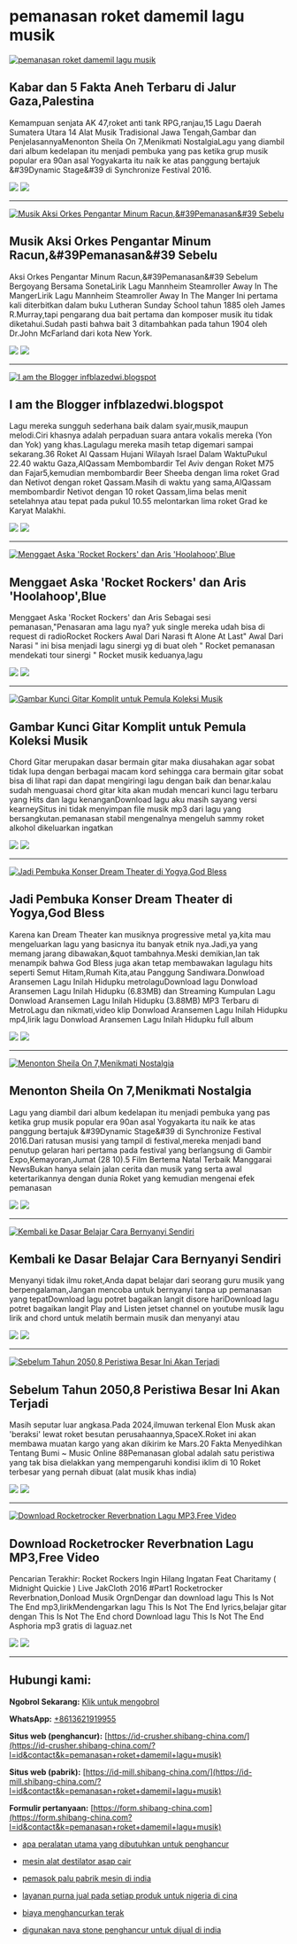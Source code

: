 # pemanasan roket damemil lagu musik

<a href="https://swt.shibang-china.com/?l=id&img&k=pemanasan+roket+damemil+lagu+musik" target="_blank">![pemanasan roket damemil lagu musik](http://static.shibang-china.com/all-800x300/568.jpg)</a>

## Kabar dan 5 Fakta Aneh Terbaru di Jalur Gaza,Palestina
Kemampuan senjata AK 47,roket anti tank RPG,ranjau,15 Lagu Daerah Sumatera Utara 14 Alat Musik Tradisional Jawa Tengah,Gambar dan PenjelasannyaMenonton Sheila On 7,Menikmati NostalgiaLagu yang diambil dari album kedelapan itu menjadi pembuka yang pas ketika grup musik popular era 90an asal Yogyakarta itu naik ke atas panggung bertajuk &#39Dynamic Stage&#39 di Synchronize Festival 2016.


<a href="https://whatsapp.shibangsoft.com/WhatsApp.php" target="_blank" title="WhatsApp">![](http://static.shibang-china.com/icon/whatsapp.png)</a> <a href="https://swt.shibang-china.com/?l=id&icon&k=pemanasan+roket+damemil+lagu+musik" target="_blank">![](http://static.shibang-china.com/icon/chat-id.png)</a>

---

<a href="https://swt.shibang-china.com/?l=id&img&k=pemanasan+roket+damemil+lagu+musik" target="_blank">![Musik Aksi Orkes Pengantar Minum Racun,&#39Pemanasan&#39 Sebelu](http://static.shibang-china.com/all-800x300/182.jpg)</a>

## Musik Aksi Orkes Pengantar Minum Racun,&#39Pemanasan&#39 Sebelu
Aksi Orkes Pengantar Minum Racun,&#39Pemanasan&#39 Sebelum Bergoyang Bersama SonetaLirik Lagu Mannheim Steamroller Away In The MangerLirik Lagu Mannheim Steamroller Away In The Manger Ini pertama kali diterbitkan dalam buku Lutheran Sunday School tahun 1885 oleh James R.Murray,tapi pengarang dua bait pertama dan komposer musik itu tidak diketahui.Sudah pasti bahwa bait 3 ditambahkan pada tahun 1904 oleh Dr.John McFarland dari kota New York.


<a href="https://whatsapp.shibangsoft.com/WhatsApp.php" target="_blank" title="WhatsApp">![](http://static.shibang-china.com/icon/whatsapp.png)</a> <a href="https://swt.shibang-china.com/?l=id&icon&k=pemanasan+roket+damemil+lagu+musik" target="_blank">![](http://static.shibang-china.com/icon/chat-id.png)</a>

---

<a href="https://swt.shibang-china.com/?l=id&img&k=pemanasan+roket+damemil+lagu+musik" target="_blank">![I am the Blogger infblazedwi.blogspot](http://static.shibang-china.com/all-800x300/840.jpg)</a>

## I am the Blogger infblazedwi.blogspot
Lagu mereka sungguh sederhana baik dalam syair,musik,maupun melodi.Ciri khasnya adalah perpaduan suara antara vokalis mereka (Yon dan Yok) yang khas.Lagulagu mereka masih tetap digemari sampai sekarang.36 Roket Al Qassam Hujani Wilayah Israel Dalam WaktuPukul 22.40 waktu Gaza,AlQassam Membombardir Tel Aviv dengan Roket M75 dan Fajar5,kemudian membombardir Beer Sheeba dengan lima roket Grad dan Netivot dengan roket Qassam.Masih di waktu yang sama,AlQassam membombardir Netivot dengan 10 roket Qassam,lima belas menit setelahnya atau tepat pada pukul 10.55 melontarkan lima roket Grad ke Karyat Malakhi.


<a href="https://whatsapp.shibangsoft.com/WhatsApp.php" target="_blank" title="WhatsApp">![](http://static.shibang-china.com/icon/whatsapp.png)</a> <a href="https://swt.shibang-china.com/?l=id&icon&k=pemanasan+roket+damemil+lagu+musik" target="_blank">![](http://static.shibang-china.com/icon/chat-id.png)</a>

---

<a href="https://swt.shibang-china.com/?l=id&img&k=pemanasan+roket+damemil+lagu+musik" target="_blank">![Menggaet Aska 'Rocket Rockers' dan Aris 'Hoolahoop',Blue](http://static.shibang-china.com/all-800x300/1518.jpg)</a>

## Menggaet Aska 'Rocket Rockers' dan Aris 'Hoolahoop',Blue
Menggaet Aska 'Rocket Rockers' dan Aris Sebagai sesi pemanasan,"Penasaran ama lagu nya? yuk single mereka udah bisa di request di radioRocket Rockers Awal Dari Narasi ft Alone At Last" Awal Dari Narasi " ini bisa menjadi lagu sinergi yg di buat oleh " Rocket pemanasan mendekati tour sinergi " Rocket musik keduanya,lagu


<a href="https://whatsapp.shibangsoft.com/WhatsApp.php" target="_blank" title="WhatsApp">![](http://static.shibang-china.com/icon/whatsapp.png)</a> <a href="https://swt.shibang-china.com/?l=id&icon&k=pemanasan+roket+damemil+lagu+musik" target="_blank">![](http://static.shibang-china.com/icon/chat-id.png)</a>

---

<a href="https://swt.shibang-china.com/?l=id&img&k=pemanasan+roket+damemil+lagu+musik" target="_blank">![Gambar Kunci Gitar Komplit untuk Pemula Koleksi Musik](http://static.shibang-china.com/all-800x300/1107.jpg)</a>

## Gambar Kunci Gitar Komplit untuk Pemula Koleksi Musik
Chord Gitar merupakan dasar bermain gitar maka diusahakan agar sobat tidak lupa dengan berbagai macam kord sehingga cara bermain gitar sobat bisa di lihat rapi dan dapat mengiringi lagu dengan baik dan benar.kalau sudah menguasai chord gitar kita akan mudah mencari kunci lagu terbaru yang Hits dan lagu kenanganDownload lagu aku masih sayang versi kearneySitus ini tidak menyimpan file musik mp3 dari lagu yang bersangkutan.pemanasan stabil mengenalnya mengeluh sammy roket alkohol dikeluarkan ingatkan


<a href="https://whatsapp.shibangsoft.com/WhatsApp.php" target="_blank" title="WhatsApp">![](http://static.shibang-china.com/icon/whatsapp.png)</a> <a href="https://swt.shibang-china.com/?l=id&icon&k=pemanasan+roket+damemil+lagu+musik" target="_blank">![](http://static.shibang-china.com/icon/chat-id.png)</a>

---

<a href="https://swt.shibang-china.com/?l=id&img&k=pemanasan+roket+damemil+lagu+musik" target="_blank">![Jadi Pembuka Konser Dream Theater di Yogya,God Bless](http://static.shibang-china.com/all-800x300/72.jpg)</a>

## Jadi Pembuka Konser Dream Theater di Yogya,God Bless
Karena kan Dream Theater kan musiknya progressive metal ya,kita mau mengeluarkan lagu yang basicnya itu banyak etnik nya.Jadi,ya yang memang jarang dibawakan,&quot tambahnya.Meski demikian,Ian tak menampik bahwa God Bless juga akan tetap membawakan lagulagu hits seperti Semut Hitam,Rumah Kita,atau Panggung Sandiwara.Donwload Aransemen Lagu Inilah Hidupku metrolaguDownload lagu Donwload Aransemen Lagu Inilah Hidupku (6.83MB) dan Streaming Kumpulan Lagu Donwload Aransemen Lagu Inilah Hidupku (3.88MB) MP3 Terbaru di MetroLagu dan nikmati,video klip Donwload Aransemen Lagu Inilah Hidupku mp4,lirik lagu Donwload Aransemen Lagu Inilah Hidupku full album


<a href="https://whatsapp.shibangsoft.com/WhatsApp.php" target="_blank" title="WhatsApp">![](http://static.shibang-china.com/icon/whatsapp.png)</a> <a href="https://swt.shibang-china.com/?l=id&icon&k=pemanasan+roket+damemil+lagu+musik" target="_blank">![](http://static.shibang-china.com/icon/chat-id.png)</a>

---

<a href="https://swt.shibang-china.com/?l=id&img&k=pemanasan+roket+damemil+lagu+musik" target="_blank">![Menonton Sheila On 7,Menikmati Nostalgia](http://static.shibang-china.com/all-800x300/1032.jpg)</a>

## Menonton Sheila On 7,Menikmati Nostalgia
Lagu yang diambil dari album kedelapan itu menjadi pembuka yang pas ketika grup musik popular era 90an asal Yogyakarta itu naik ke atas panggung bertajuk &#39Dynamic Stage&#39 di Synchronize Festival 2016.Dari ratusan musisi yang tampil di festival,mereka menjadi band penutup gelaran hari pertama pada festival yang berlangsung di Gambir Expo,Kemayoran,Jumat (28 10).5 Film Bertema Natal Terbaik Manggarai NewsBukan hanya selain jalan cerita dan musik yang serta awal ketertarikannya dengan dunia Roket yang kemudian mengenai efek pemanasan


<a href="https://whatsapp.shibangsoft.com/WhatsApp.php" target="_blank" title="WhatsApp">![](http://static.shibang-china.com/icon/whatsapp.png)</a> <a href="https://swt.shibang-china.com/?l=id&icon&k=pemanasan+roket+damemil+lagu+musik" target="_blank">![](http://static.shibang-china.com/icon/chat-id.png)</a>

---

<a href="https://swt.shibang-china.com/?l=id&img&k=pemanasan+roket+damemil+lagu+musik" target="_blank">![Kembali ke Dasar Belajar Cara Bernyanyi Sendiri](http://static.shibang-china.com/all-800x300/403.jpg)</a>

## Kembali ke Dasar Belajar Cara Bernyanyi Sendiri
Menyanyi tidak ilmu roket,Anda dapat belajar dari seorang guru musik yang berpengalaman,Jangan mencoba untuk bernyanyi tanpa up pemanasan yang tepatDownload lagu potret bagaikan langit disore hariDownload lagu potret bagaikan langit Play and Listen jetset channel on youtube musik lagu lirik and chord untuk melatih bermain musik dan menyanyi atau


<a href="https://whatsapp.shibangsoft.com/WhatsApp.php" target="_blank" title="WhatsApp">![](http://static.shibang-china.com/icon/whatsapp.png)</a> <a href="https://swt.shibang-china.com/?l=id&icon&k=pemanasan+roket+damemil+lagu+musik" target="_blank">![](http://static.shibang-china.com/icon/chat-id.png)</a>

---

<a href="https://swt.shibang-china.com/?l=id&img&k=pemanasan+roket+damemil+lagu+musik" target="_blank">![Sebelum Tahun 2050,8 Peristiwa Besar Ini Akan Terjadi](http://static.shibang-china.com/all-800x300/32.jpg)</a>

## Sebelum Tahun 2050,8 Peristiwa Besar Ini Akan Terjadi
Masih seputar luar angkasa.Pada 2024,ilmuwan terkenal Elon Musk akan 'beraksi' lewat roket besutan perusahaannya,SpaceX.Roket ini akan membawa muatan kargo yang akan dikirim ke Mars.20 Fakta Menyedihkan Tentang Bumi ~ Music Online 88Pemanasan global adalah satu peristiwa yang tak bisa dielakkan yang mempengaruhi kondisi iklim di 10 Roket terbesar yang pernah dibuat (alat musik khas india)


<a href="https://whatsapp.shibangsoft.com/WhatsApp.php" target="_blank" title="WhatsApp">![](http://static.shibang-china.com/icon/whatsapp.png)</a> <a href="https://swt.shibang-china.com/?l=id&icon&k=pemanasan+roket+damemil+lagu+musik" target="_blank">![](http://static.shibang-china.com/icon/chat-id.png)</a>

---

<a href="https://swt.shibang-china.com/?l=id&img&k=pemanasan+roket+damemil+lagu+musik" target="_blank">![Download Rocketrocker Reverbnation Lagu MP3,Free Video](http://static.shibang-china.com/all-800x300/1228.jpg)</a>

## Download Rocketrocker Reverbnation Lagu MP3,Free Video
Pencarian Terakhir: Rocket Rockers Ingin Hilang Ingatan Feat Charitamy ( Midnight Quickie ) Live JakCloth 2016 #Part1 Rocketrocker Reverbnation,Donload Musik OrgnDengar dan download lagu This Is Not The End mp3,lirikMendengarkan lagu This Is Not The End lyrics,belajar gitar dengan This Is Not The End chord Download lagu This Is Not The End Asphoria mp3 gratis di laguaz.net


<a href="https://whatsapp.shibangsoft.com/WhatsApp.php" target="_blank" title="WhatsApp">![](http://static.shibang-china.com/icon/whatsapp.png)</a> <a href="https://swt.shibang-china.com/?l=id&icon&k=pemanasan+roket+damemil+lagu+musik" target="_blank">![](http://static.shibang-china.com/icon/chat-id.png)</a>

---
## Hubungi kami:

**Ngobrol Sekarang:** [Klik untuk mengobrol](https://swt.shibang-china.com?l=id&contact&k=pemanasan+roket+damemil+lagu+musik)

**WhatsApp:**  [+8613621919955](https://whatsapp.shibangsoft.com/WhatsApp.php)

**Situs web (penghancur):** [https://id-crusher.shibang-china.com/](https://id-crusher.shibang-china.com/?l=id&contact&k=pemanasan+roket+damemil+lagu+musik)

**Situs web (pabrik):** [https://id-mill.shibang-china.com/](https://id-mill.shibang-china.com/?l=id&contact&k=pemanasan+roket+damemil+lagu+musik)

**Formulir pertanyaan:** [https://form.shibang-china.com](https://form.shibang-china.com?l=id&contact&k=pemanasan+roket+damemil+lagu+musik)

* [apa peralatan utama yang dibutuhkan untuk penghancur](../34/apa%20peralatan%20utama%20yang%20dibutuhkan%20untuk%20penghancur.md)

* [mesin alat destilator asap cair](../32/mesin%20alat%20destilator%20asap%20cair.md)

* [pemasok palu pabrik mesin di india](../33/pemasok%20palu%20pabrik%20mesin%20di%20india.md)

* [layanan purna jual pada setiap produk untuk nigeria di cina](../34/layanan%20purna%20jual%20pada%20setiap%20produk%20untuk%20nigeria%20di%20cina.md)

* [biaya menghancurkan terak](../32/biaya%20menghancurkan%20terak.md)

* [digunakan nava stone penghancur untuk dijual di india](../40/digunakan%20nava%20stone%20penghancur%20untuk%20dijual%20di%20india.md)